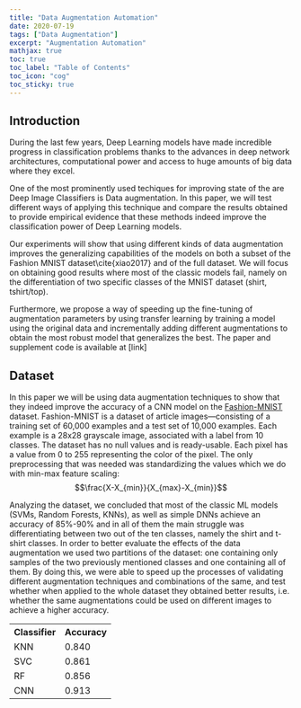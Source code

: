 ```yaml
---
title: "Data Augmentation Automation"
date: 2020-07-19
tags: ["Data Augmentation"]
excerpt: "Augmentation Automation"
mathjax: true
toc: true
toc_label: "Table of Contents"
toc_icon: "cog"
toc_sticky: true
---
```


## Introduction

During the last few years, Deep Learning models have made incredible progress in classification problems thanks to the advances in deep network architectures, computational power and access to huge amounts of big data where they excel.

One of the most prominently used techiques for improving state of the are Deep Image Classifiers is Data augmentation. In this paper, we will test different ways of applying this technique and compare the results obtained to provide empirical evidence that these methods indeed improve the classification power of Deep Learning models.

Our experiments will show that using different kinds of data augmentation improves the generalizing capabilities of the models on both a subset of the Fashion MNIST dataset\cite{xiao2017} and of the full dataset. We will focus on obtaining good results where most of the classic models fail, namely on the differentiation of two specific classes of the MNIST dataset (shirt, tshirt/top).

Furthermore, we propose a way of speeding up the fine-tuning of augmentation parameters by using transfer learning by training a model using the original data and incrementally adding different augmentations to obtain the most robust model that generalizes the best. The paper and supplement code is available at [link]

## Dataset

In this paper we will be using data augmentation techniques to show that they indeed improve the accuracy of a CNN model on the [Fashion-MNIST](https://github.com/zalandoresearch/fashion-mnist) dataset. Fashion-MNIST is a dataset of article images—consisting of a training set of 60,000 examples and a test set of 10,000 examples. Each example is a 28x28 grayscale image, associated with a label from 10 classes. The dataset has no null values and is ready-usable. Each pixel has a value from 0 to 255 representing the color of the pixel. The only preprocessing that was needed was standardizing the values which we do with min-max feature scaling: $$\frac{X-X_{min}}{X_{max}-X_{min}}$$

Analyzing the dataset, we concluded that most of the classic ML models (SVMs, Random Forests, KNNs), as well as simple DNNs achieve an accuracy of 85\%-90\% and in all of them the main struggle was differentiating between two out of the ten classes, namely the shirt and t-shirt classes. In order to better evaluate the effects of the data augmentation we used two partitions of the dataset: one containing only samples of the two previously mentioned classes and one containing all of them. By doing this, we were able to speed up the processes of validating different augmentation techniques and combinations of the same, and test whether when applied to the whole dataset they obtained better results, i.e. whether the same augmentations could be used on different images to achieve a higher accuracy.

<table style="width:100%">
  <tr>
    <th>Classifier</th>
    <th>Accuracy</th> 
  </tr>
  <tr>
    <td>KNN</td>
    <td>0.840</td>
  </tr>
  <tr>
    <td>SVC</td>
    <td>0.861</td>
  </tr>
  <tr>
    <td>RF</td>
    <td>0.856</td>
  </tr>
  <tr>
    <td>CNN</td>
    <td>0.913</td>
  </tr>
</table>
